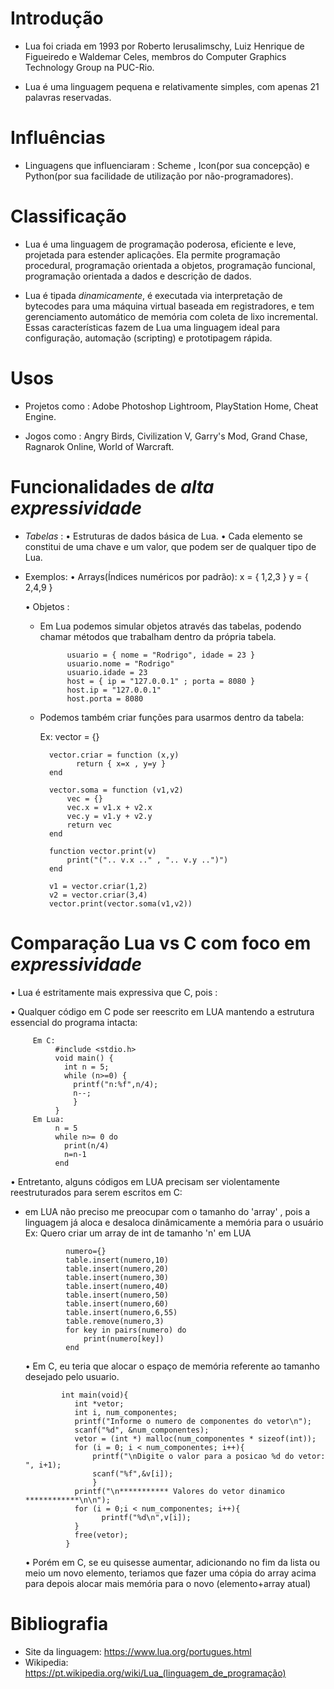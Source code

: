 <!-- ARTIGO.md -->

# Introdução

* Lua foi criada em 1993 por Roberto Ierusalimschy, Luiz Henrique de Figueiredo e Waldemar Celes, membros do Computer Graphics Technology Group na PUC-Rio.

* Lua é uma linguagem pequena e relativamente simples, com apenas 21 palavras reservadas.

# Influências

* Linguagens que influenciaram : Scheme , Icon(por sua concepção) e Python(por sua facilidade de utilização por não-programadores). 

# Classificação

* Lua é uma linguagem de programação poderosa, eficiente e leve, projetada para estender aplicações. Ela permite programação procedural, programação orientada a objetos, programação funcional, programação orientada a dados e descrição de dados.

* Lua é tipada _dinamicamente_, é executada via interpretação de bytecodes para uma máquina virtual baseada em registradores, e tem gerenciamento automático de memória com coleta de lixo incremental. Essas características fazem de Lua uma linguagem ideal para configuração, automação (scripting) e prototipagem rápida.

# Usos

* Projetos como : Adobe Photoshop Lightroom, PlayStation Home, Cheat Engine.

* Jogos como : Angry Birds, Civilization V, Garry's Mod, Grand Chase, Ragnarok Online, World of Warcraft.

# Funcionalidades de _alta_ _expressividade_

* _Tabelas_ : 
 • Estruturas de dados básica de Lua.
 • Cada elemento se constitui de uma chave e um valor, que podem ser de qualquer tipo de Lua.
 
 - Exemplos: 
    • Arrays(Índices numéricos por padrão):
      x = { 1,2,3 } 
      y = { 2,4,9 }
       
    • Objetos : 
      - Em Lua podemos simular objetos através das tabelas, podendo chamar métodos que trabalham dentro da própria tabela.
                  
                  usuario = { nome = "Rodrigo", idade = 23 }
                  usuario.nome = "Rodrigo"
                  usuario.idade = 23
                  host = { ip = "127.0.0.1" ; porta = 8080 }
                  host.ip = "127.0.0.1"
                  host.porta = 8080
                  
    - Podemos também criar funções para usarmos dentro da tabela:
  
        Ex: vector = {}
    
            vector.criar = function (x,y)
                  return { x=x , y=y }
            end
    
            vector.soma = function (v1,v2)
                vec = {}
                vec.x = v1.x + v2.x
                vec.y = v1.y + v2.y
                return vec
            end

            function vector.print(v)
                print("(".. v.x .." , ".. v.y ..")")
            end

            v1 = vector.criar(1,2)
            v2 = vector.criar(3,4)
            vector.print(vector.soma(v1,v2))


# Comparação Lua vs C com foco em _expressividade_
    
   • Lua é estritamente mais expressiva que C, pois :
     
   • Qualquer código em C pode ser reescrito em LUA mantendo a estrutura essencial do programa intacta:
         
         Em C:
              #include <stdio.h>
              void main() {
                int n = 5;
                while (n>=0) {
                  printf("n:%f",n/4);
                  n--;
                  }
              }
         Em Lua: 
              n = 5
              while n>= 0 do
                print(n/4)
                n=n-1
              end
                  
                  
   • Entretanto, alguns códigos em LUA precisam ser violentamente reestruturados para serem escritos em C:

   - em LUA não preciso me preocupar com o tamanho do 'array' , pois a linguagem já aloca e desaloca dinâmicamente a memória para o usuário  
             Ex: Quero criar um array de int de tamanho 'n' em LUA
           
                  numero={}
                  table.insert(numero,10)
                  table.insert(numero,20)
                  table.insert(numero,30)
                  table.insert(numero,40)
                  table.insert(numero,50)
                  table.insert(numero,60)
                  table.insert(numero,6,55)
                  table.remove(numero,3)
                  for key in pairs(numero) do
                      print(numero[key])
                  end
          
        • Em C, eu teria que alocar o espaço de memória referente ao tamanho desejado pelo usuario.
                 
                 int main(void){
                    int *vetor;
                    int i, num_componentes;
                    printf("Informe o numero de componentes do vetor\n");
                    scanf("%d", &num_componentes);
                    vetor = (int *) malloc(num_componentes * sizeof(int));
                    for (i = 0; i < num_componentes; i++){
                        printf("\nDigite o valor para a posicao %d do vetor: ", i+1);
                        scanf("%f",&v[i]);
                        }
                    printf("\n*********** Valores do vetor dinamico ************\n\n");
                    for (i = 0;i < num_componentes; i++){
                          printf("%d\n",v[i]);
                    }
                    free(vetor);
                  }
      • Porém em C, se eu quisesse aumentar, adicionando no fim da lista ou meio um novo elemento, teriamos que fazer uma cópia do array acima para depois alocar mais memória para o novo (elemento+array atual) 
# Bibliografia

* Site da linguagem: https://www.lua.org/portugues.html
* Wikipedia: https://pt.wikipedia.org/wiki/Lua_(linguagem_de_programação)
